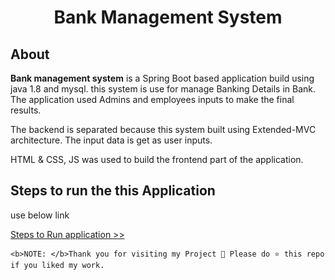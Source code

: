 <div align="center">

# Bank Management System

</div>

## About

<b>Bank management system</b> is a Spring Boot based application build using java 1.8 and mysql. this system is use for manage Banking Details in Bank. The application used Admins and employees inputs to make the final results. <br/>

The backend is separated because this system built using Extended-MVC architecture. The input data is get as user inputs.<br/>

HTML & CSS, JS was used to build the frontend part of the application. <br/>


## Steps to run the this Application 

use below link

<a href="https://www.geeksforgeeks.org/how-to-run-your-first-spring-boot-application-in-intellij-idea/#:~:text=There%20do%20exist%20two%20methods%20to%20run%20the,%2B%20Shift%20%2B%20F10%29%20to%20run%20the%20application." target="_blank">Steps to Run application >></a>

```
<b>NOTE: </b>Thank you for visiting my Project 🤝 Please do ⭐ this repo if you liked my work.
